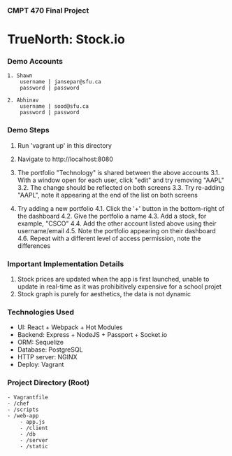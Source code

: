 ### CMPT 470 Final Project
# TrueNorth: Stock.io

### Demo Accounts

    1. Shawn
        username | jansepar@sfu.ca
        password | password
                
    2. Abhinav 
        username | sood@sfu.ca
        password | password

### Demo Steps

1. Run 'vagrant up' in this directory
2. Navigate to http://localhost:8080
3. The portfolio "Technology" is shared between the above accounts
3.1. With a window open for each user, click "edit" and try removing "AAPL"
3.2. The change should be reflected on both screens
3.3. Try re-adding "AAPL", note it appearing at the end of the list on both screens

4. Try adding a new portfolio
4.1. Click the '+' button in the bottom-right of the dashboard
4.2. Give the portfolio a name
4.3. Add a stock, for example, "CSCO"
4.4. Add the other account listed above using their username/email
4.5. Note the portfolio appearing on their dashboard
4.6. Repeat with a different level of access permission, note the differences

### Important Implementation Details

1. Stock prices are updated when the app is first launched, unable to update in real-time as it was prohibitively expensive for a school projet
2. Stock graph is purely for aesthetics, the data is not dynamic

### Technologies Used

- UI: React + Webpack + Hot Modules
- Backend: Express + NodeJS + Passport + Socket.io
- ORM: Sequelize
- Database: PostgreSQL
- HTTP server: NGINX
- Deploy: Vagrant

### Project Directory (Root)
    - Vagrantfile
    - /chef
    - /scripts
    - /web-app
        - app.js
        - /client
        - /db
        - /server
        - /static